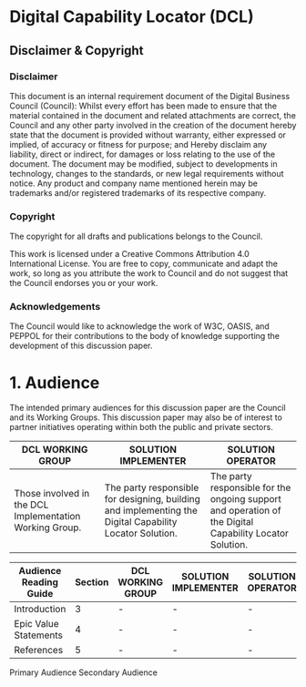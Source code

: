 # Digital Capability Locator (DCL)

## Disclaimer & Copyright

### Disclaimer 
This document is an internal requirement document of the Digital Business Council (Council):
Whilst every effort has been made to ensure that the material contained in the document and related attachments are correct, the Council and any other party involved in the creation of the document hereby state that the document is provided without warranty, either expressed or implied, of accuracy or fitness for purpose; and 
Hereby disclaim any liability, direct or indirect, for damages or loss relating to the use of the document. The document may be modified, subject to developments in technology, changes to the standards, or new legal requirements without notice. Any product and company name mentioned herein may be trademarks and/or registered trademarks of its respective company.

### Copyright
The copyright for all drafts and publications belongs to the Council. 
 
 
This work is licensed under a Creative Commons Attribution 4.0 International License.
You are free to copy, communicate and adapt the work, so long as you attribute the work to Council and do not suggest that the Council endorses you or your work.

### Acknowledgements
The Council would like to acknowledge the work of W3C, OASIS, and PEPPOL for their contributions to the body of knowledge supporting the development of this discussion paper.


# 1.	Audience
The intended primary audiences for this discussion paper are the Council and its Working Groups. This discussion paper may also be of interest to partner initiatives operating within both the public and private sectors.

 
DCL WORKING GROUP | SOLUTION IMPLEMENTER |SOLUTION OPERATOR
---|---|---
Those involved in the DCL Implementation Working Group.	| The party responsible for designing, building and implementing the Digital Capability Locator Solution. | The party responsible for the ongoing support and operation of the Digital Capability Locator Solution.


Audience Reading Guide | Section | DCL WORKING GROUP | SOLUTION IMPLEMENTER | SOLUTION OPERATOR
---|---|---|---|---
Introduction | 3 | - | - | -	 	 	 
Epic Value Statements	| 4 | - | - | -		 	 	 
References	 |5 | - | - | -	

	 	 
Primary Audience Secondary Audience 
